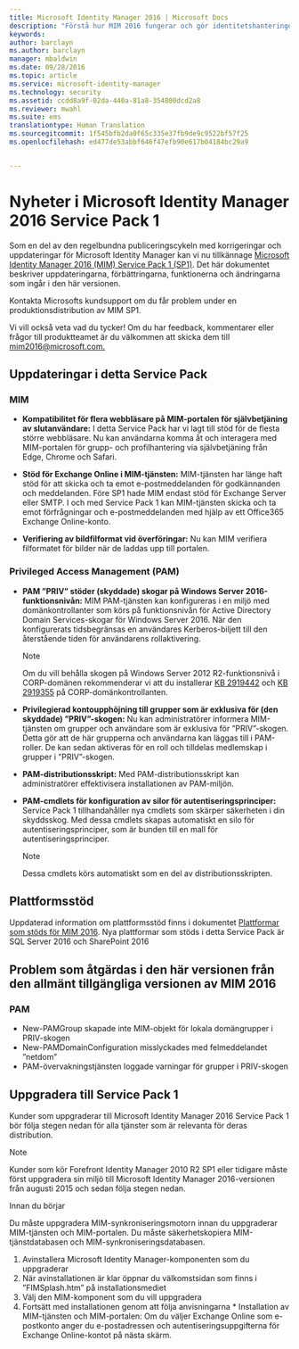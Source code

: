 ```yaml
---
title: Microsoft Identity Manager 2016 | Microsoft Docs
description: "Förstå hur MIM 2016 fungerar och gör identitetshanteringen säkrare och enklare både lokalt och i molnet."
keywords: 
author: barclayn
ms.author: barclayn
manager: mbaldwin
ms.date: 09/28/2016
ms.topic: article
ms.service: microsoft-identity-manager
ms.technology: security
ms.assetid: ccdd8a9f-02da-440a-81a8-354800dcd2a8
ms.reviewer: mwahl
ms.suite: ems
translationtype: Human Translation
ms.sourcegitcommit: 1f545bfb2da0f65c335e37fb9de9c9522bf57f25
ms.openlocfilehash: ed477de53abbf646f47efb90e617b04184bc29a9


---
```

# <a name="whats-new-for-microsoft-identity-manager-2016-service-pack-1"></a>Nyheter i Microsoft Identity Manager 2016 Service Pack 1 #

Som en del av den regelbundna publiceringscykeln med korrigeringar och uppdateringar för Microsoft Identity Manager kan vi nu tillkännage [Microsoft Identity Manager 2016 (MIM) Service Pack 1 (SP1)](https://msdn.microsoft.com/subscriptions/downloads/?fileid=70212#searchTerm=&Languages=en&PageSize=10&PageIndex=0&FileId=70212). Det här dokumentet beskriver uppdateringarna, förbättringarna, funktionerna och ändringarna som ingår i den här versionen.

Kontakta Microsofts kundsupport om du får problem under en produktionsdistribution av MIM SP1.

Vi vill också veta vad du tycker! Om du har feedback, kommentarer eller frågor till produktteamet är du välkommen att skicka dem till [mim2016@microsoft.com.](mailto:mim2016@microsoft.com)



## <a name="updates-in-this-service-pack"></a>Uppdateringar i detta Service Pack #

### <a name="mim"></a>MIM

- **Kompatibilitet för flera webbläsare på MIM-portalen för självbetjäning av slutanvändare:** I detta Service Pack har vi lagt till stöd för de flesta större webbläsare. Nu kan användarna komma åt och interagera med MIM-portalen för grupp- och profilhantering via självbetjäning från Edge, Chrome och Safari.

- **Stöd för Exchange Online i MIM-tjänsten:** MIM-tjänsten har länge haft stöd för att skicka och ta emot e-postmeddelanden för godkännanden och meddelanden. Före SP1 hade MIM endast stöd för Exchange Server eller SMTP. I och med Service Pack 1 kan MIM-tjänsten skicka och ta emot förfrågningar och e-postmeddelanden med hjälp av ett Office365 Exchange Online-konto.

- **Verifiering av bildfilformat vid överföringar:** Nu kan MIM verifiera filformatet för bilder när de laddas upp till portalen.

### <a name="privileged-access-managementpam"></a>Privileged Access Management (PAM)

- **PAM ”PRIV” stöder (skyddade) skogar på Windows Server 2016-funktionsnivån:** MIM PAM-tjänsten kan konfigureras i en miljö med domänkontrollanter som körs på funktionsnivån för Active Directory Domain Services-skogar för Windows Server 2016. När den konfigurerats tidsbegränsas en användares Kerberos-biljett till den återstående tiden för användarens rollaktivering.

    >[!Note]
    Om du vill behålla skogen på Windows Server 2012 R2-funktionsnivå i CORP-domänen rekommenderar vi att du installerar [KB 2919442](https://support.microsoft.com/en-us/kb/2919442) och [KB 2919355](https://support.microsoft.com/en-us/kb/2919355) på CORP-domänkontrollanten.

- **Privilegierad kontoupphöjning till grupper som är exklusiva för (den skyddade) ”PRIV”-skogen:** Nu kan administratörer informera MIM-tjänsten om grupper och användare som är exklusiva för ”PRIV”-skogen. Detta gör att de här grupperna och användarna kan läggas till i PAM-roller.  De kan sedan aktiveras för en roll och tilldelas medlemskap i grupper i ”PRIV”-skogen.

- **PAM-distributionsskript:** Med PAM-distributionsskript kan administratörer effektivisera installationen av PAM-miljön.

- **PAM-cmdlets för konfiguration av silor för autentiseringsprinciper:** Service Pack 1 tillhandahåller nya cmdlets som skärper säkerheten i din skyddsskog. Med dessa cmdlets skapas automatiskt en silo för autentiseringsprinciper, som är bunden till en mall för autentiseringsprinciper.

    >[!Note]
    Dessa cmdlets körs automatiskt som en del av distributionsskripten.


## <a name="platform-support"></a>Plattformsstöd
Uppdaterad information om plattformsstöd finns i dokumentet [Plattformar som stöds för MIM 2016](/microsoft-identity-manager/plan-design/microsoft-identity-manager-2016-supported-platforms).  Nya plattformar som stöds i detta Service Pack är SQL Server 2016 och SharePoint 2016

## <a name="issues-fixed-in-this-release-from-mim-2016-general-availability"></a>Problem som åtgärdas i den här versionen från den allmänt tillgängliga versionen av MIM 2016

### <a name="pam"></a>PAM
- New-PAMGroup skapade inte MIM-objekt för lokala domängrupper i PRIV-skogen
- New-PAMDomainConfiguration misslyckades med felmeddelandet ”netdom”
- PAM-övervakningstjänsten loggade varningar för grupper i PRIV-skogen

## <a name="how-to-upgrade-to-service-pack-1"></a>Uppgradera till Service Pack 1

Kunder som uppgraderar till Microsoft Identity Manager 2016 Service Pack 1 bör följa stegen nedan för alla tjänster som är relevanta för deras distribution.

>[!Note]
>Kunder som kör Forefront Identity Manager 2010 R2 SP1 eller tidigare måste först uppgradera sin miljö till Microsoft Identity Manager 2016-versionen från augusti 2015 och sedan följa stegen nedan.

Innan du börjar

Du måste uppgradera MIM-synkroniseringsmotorn innan du uppgraderar MIM-tjänsten och MIM-portalen.
Du måste säkerhetskopiera MIM-tjänstdatabasen och MIM-synkroniseringsdatabasen.

  1. Avinstallera Microsoft Identity Manager-komponenten som du uppgraderar
  2. När avinstallationen är klar öppnar du välkomstsidan som finns i ”FIMSplash.htm” på installationsmediet
  3. Välj den MIM-komponent som du vill uppgradera
  4. Fortsätt med installationen genom att följa anvisningarna
    * Installation av MIM-tjänsten och MIM-portalen: Om du väljer Exchange Online som e-postkonto anger du e-postadressen och autentiseringsuppgifterna för Exchange Online-kontot på nästa skärm.



<!--HONumber=Nov16_HO2-->


